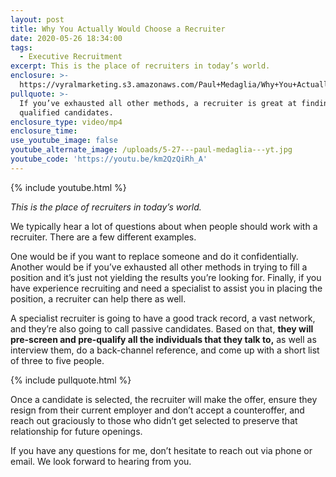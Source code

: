 ```yaml
---
layout: post
title: Why You Actually Would Choose a Recruiter
date: 2020-05-26 18:34:00
tags:
  - Executive Recruitment
excerpt: This is the place of recruiters in today’s world.
enclosure: >-
  https://vyralmarketing.s3.amazonaws.com/Paul+Medaglia/Why+You+Actually+Would+Choose+a+Recruiter.mp4
pullquote: >-
  If you’ve exhausted all other methods, a recruiter is great at finding
  qualified candidates.
enclosure_type: video/mp4
enclosure_time:
use_youtube_image: false
youtube_alternate_image: /uploads/5-27---paul-medaglia---yt.jpg
youtube_code: 'https://youtu.be/km2QzQiRh_A'
---
```


{% include youtube.html %}

*This is the place of recruiters in today’s world.*

We typically hear a lot of questions about when people should work with a recruiter. There are a few different examples.

One would be if you want to replace someone and do it confidentially. Another would be if you’ve exhausted all other methods in trying to fill a position and it’s just not yielding the results you’re looking for. Finally, if you have experience recruiting and need a specialist to assist you in placing the position, a recruiter can help there as well.

A specialist recruiter is going to have a good track record, a vast network, and they’re also going to call passive candidates. Based on that, **they will pre-screen and pre-qualify all the individuals that they talk to,** as well as interview them, do a back-channel reference, and come up with a short list of three to five people.&nbsp;

{% include pullquote.html %}

Once a candidate is selected, the recruiter will make the offer, ensure they resign from their current employer and don’t accept a counteroffer, and reach out graciously to those who didn’t get selected to preserve that relationship for future openings.

If you have any questions for me, don’t hesitate to reach out via phone or email. We look forward to hearing from you.